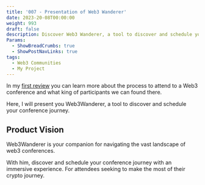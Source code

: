 ```yaml
---
title: '007 - Presentation of Web3 Wanderer'
date: 2023-20-08T00:00:00
weight: 993
draft: false
description: Discover Web3 Wanderer, a tool to discover and schedule your conference journey.
Params:
  - ShowBreadCrumbs: true
  - ShowPostNavLinks: true
tags:
  - Web3 Communities
  - My Project
---
```


In my [first review](https://cleminso.xyz/product-review/006-web3-conferences/) you can learn more about the process to attend to a Web3 conference and what king of participants we can found there.  

Here, I will present you Web3Wanderer, a tool to discover and schedule your conference journey.

## Product Vision

Web3Wanderer is your companion for navigating the vast landscape of web3 conferences.  

With him, discover and schedule your conference journey with an immersive experience. For attendees seeking to make the most of their crypto journey.

